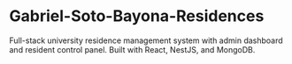 # Gabriel-Soto-Bayona-Residences
Full-stack university residence management system with admin dashboard and resident control panel. Built with React, NestJS, and MongoDB.
